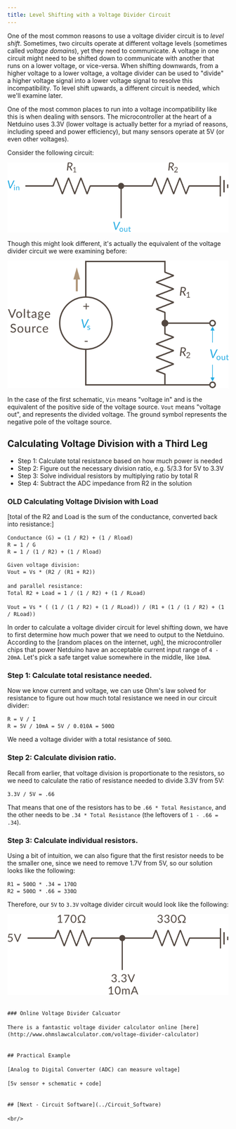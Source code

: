 ```yaml
---
title: Level Shifting with a Voltage Divider Circuit
---
```


One of the most common reasons to use a voltage divider circuit is to _level shift_. Sometimes, two circuits operate at different voltage levels (sometimes called _voltage domains_), yet they need to communicate. A voltage in one circuit might need to be shifted down to communicate with another that runs on a lower voltage, or vice-versa. When shifting downwards, from a higher voltage to a lower voltage, a voltage divider can be used to "divide" a higher voltage signal into a lower voltage signal to resolve this incompatibility. To level shift upwards, a different circuit is needed, which we'll examine later.

One of the most common places to run into a voltage incompatibility like this is when dealing with sensors. The microcontroller at the heart of a Netduino uses 3.3V (lower voltage is actually better for a myriad of reasons, including speed and power efficiency), but many sensors operate at 5V (or even other voltages).

Consider the following circuit:

![](../Voltage_Divider_Circuit.svg)

Though this might look different, it's actually the equivalent of the voltage divider circuit we were examining before:

![](../Voltage_Divider_Network_2.svg)

In the case of the first schematic, `Vin` means "voltage in" and is the equivalent of the positive side of the voltage source. `Vout` means "voltage out", and represents the divided voltage. The ground symbol represents the negative pole of the voltage source. 

## Calculating Voltage Division with a Third Leg


* Step 1: Calculate total resistance based on how much power is needed
* Step 2: Figure out the necessary division ratio, e.g. 5/3.3 for 5V to 3.3V
* Step 3: Solve individual resistors by multiplying ratio by total R
* Step 4: Subtract the ADC impedance from R2 in the solution






### OLD Calculating Voltage Division with Load



[total of the R2 and Load is the sum of the conductance, converted back into resistance:]

```
Conductance (G) = (1 / R2) + (1 / Rload)
R = 1 / G
R = 1 / (1 / R2) + (1 / Rload)
```

```
Given voltage division:
Vout = Vs * (R2 / (R1 + R2))

and parallel resistance:
Total R2 + Load = 1 / (1 / R2) + (1 / RLoad)

Vout = Vs * ( (1 / (1 / R2) + (1 / RLoad)) / (R1 + (1 / (1 / R2) + (1 / RLoad))
```







In order to calculate a voltage divider circuit for level shifting down, we have to first determine how much power that we need to output to the Netduino. According to the [random places on the internet, ugh], the microcontroller chips that power Netduino have an acceptable current input range of `4 - 20mA`. Let's pick a safe target value somewhere in the middle, like `10mA`. 


### Step 1: Calculate total resistance needed.

Now we know current and voltage, we can use Ohm's law solved for resistance to figure out how much total resistance we need in our circuit divider:

```
R = V / I
R = 5V / 10mA = 5V / 0.010A = 500Ω
```

We need a voltage divider with a total resistance of `500Ω`.

### Step 2: Calculate division ratio.

Recall from earlier, that voltage division is proportionate to the resistors, so we need to calculate the ratio of resistance needed to divide 3.3V from 5V:

```
3.3V / 5V = .66
```

That means that one of the resistors has to be `.66 * Total Resistance`, and the other needs to be `.34 * Total Resistance` (the leftovers of `1 - .66 = .34`).

### Step 3: Calculate individual resistors.

Using a bit of intuition, we can also figure that the first resistor needs to be the smaller one, since we need to remove 1.7V from 5V, so our solution looks like the following:

```
R1 = 500Ω * .34 = 170Ω
R2 = 500Ω * .66 = 330Ω
```

Therefore, our `5V` to `3.3V` voltage divider circuit would look like the following:

![](../Voltage_Divider_Circuit_Calculated.svg)
```

### Online Voltage Divider Calcuator

There is a fantastic voltage divider calculator online [here](http://www.ohmslawcalculator.com/voltage-divider-calculator)


## Practical Example

[Analog to Digital Converter (ADC) can measure voltage]

[5v sensor + schematic + code]


## [Next - Circuit Software](../Circuit_Software)

<br/>